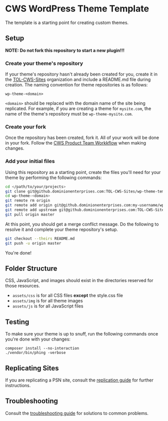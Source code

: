 # CWS WordPress Theme Template
The template is a starting point for creating custom themes.

## Setup
**NOTE: Do not fork this repository to start a new plugin!!!**

### Create your theme's repository
If your theme's repository hasn't already been created for you, create it in the [TOL-CWS-Sites](https://github.dominionenterprises.com/TOL-CWS-Sites) organization and include a README.md file during creation. The naming convention for theme repositories is as follows:

 ```
 wp-theme-<domain>
 ```
 
`<domain>` should be replaced with the domain name of the site being replicated. For example, if you are creating a theme for `mysite.com`, the name of the theme's repository must be `wp-theme-mysite.com`.

### Create your fork
Once the repository has been created, fork it. All of your work will be done in your fork. Follow the [CWS Product Team Workkflow](https://github.dominionenterprises.com/TOL-CWS/handbook/blob/master/development/Workflow.md) when making changes.

### Add your initial files 
Using this repository as a starting point, create the files you'll need for your theme by performing the following commands:
```bash
cd </path/to/your/projects>
git clone git@github.dominionenterprises.com:TOL-CWS-Sites/wp-theme-template wp-theme-<domain>
cd wp-theme-<domain>
git remote rm origin
git remote add origin git@github.dominionenterprises.com:my-username/wp-theme-<domain>
git remote add upstream git@github.dominionenterprises.com:TOL-CWS-Sites/wp-theme-<domain>
git pull origin master
```

At this point, you should get a merge conflict message. Do the following to resolve it and complete your theme repository's setup.
```bash
git checkout --theirs README.md
git push -u origin master
```

You're done!

## Folder Structure
CSS, JavaScript, and images should exist in the directories reserved for those resources.
* `assets/css` is for all CSS files **except** the style.css file
* `assets/img` is for all theme images
* `assets/js` is for all JavaScript files

## Testing
To make sure your theme is up to snuff, run the following commands once you're done with your changes:
```
composer install --no-interaction
./vendor/bin/phing -verbose
```

## Replicating Sites
If you are replicating a PSN site, consult the [replication guide](docs/REPLICATING.md) for further instructions.

## Troubleshooting
Consult the [troubleshooting guide](docs/TROUBLESHOOTING.md) for solutions to common problems.